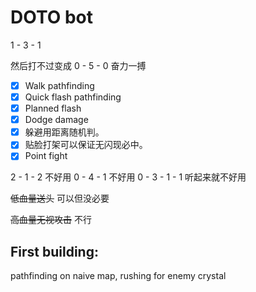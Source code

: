# DOTO bot

1 - 3 - 1

然后打不过变成 0 - 5 - 0 奋力一搏


- [x] Walk pathfinding
- [x] Quick flash pathfinding
- [x] Planned flash
- [x] Dodge damage
- [x] 躲避用距离随机判。
- [x] 贴脸打架可以保证无闪现必中。
- [x] Point fight

2 - 1 - 2 不好用 
0 - 4 - 1 不好用 
0 - 3 - 1 - 1 听起来就不好用 

~~低血量送头~~ 可以但没必要

~~高血量无视攻击~~ 不行




## First building:

pathfinding on naive map, rushing for enemy crystal
